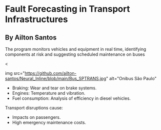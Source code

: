 # Fault Forecasting in Transport Infrastructures
## By Ailton Santos
The program monitors vehicles and equipment in real time, identifying components at risk and suggesting scheduled maintenance on buses

<<center> </center>img src="https://github.com/ailton-santos/Neural_Inline/blob/main/Bus_SPTRANS.jpg" alt="Onibus São Paulo" </center>

- Braking: Wear and tear on brake systems.
- Engines: Temperature and vibration.
- Fuel consumption: Analysis of efficiency in diesel vehicles.

Transport disruptions cause:
- Impacts on passengers.
- High emergency maintenance costs.
